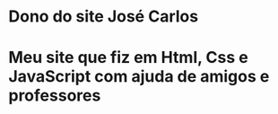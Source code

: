 # Dono do site José Carlos

# Meu site que fiz em Html, Css e JavaScript com ajuda de amigos e professores

